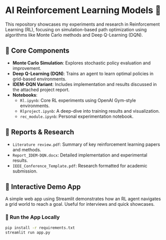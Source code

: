 # AI Reinforcement Learning Models 🚀

This repository showcases my experiments and research in Reinforcement Learning (RL), focusing on simulation-based path optimization using algorithms like Monte Carlo methods and Deep Q-Learning (DQN).

## 🧠 Core Components

- **Monte Carlo Simulation**: Explores stochastic policy evaluation and improvement.
- **Deep Q-Learning (DQN)**: Trains an agent to learn optimal policies in grid-based environments.
- **IDEM-DQN Variant**: Includes implementation and results discussed in the attached project report.
- **Notebooks**:
  - `Rl.ipynb`: Core RL experiments using OpenAI Gym-style environments.
  - `Rlproject.ipynb`: A deep-dive into training results and visualization.
  - `rec_module.ipynb`: Personal experimentation notebook.

## 📄 Reports & Research

- `Literature review.pdf`: Summary of key reinforcement learning papers and methods.
- `Report_IDEM-DQN.docx`: Detailed implementation and experimental results.
- `IEEE_Conference_Template.pdf`: Research formatted for academic submission.

## 🧪 Interactive Demo App

A simple web app using Streamlit demonstrates how an RL agent navigates a grid world to reach a goal. Useful for interviews and quick showcases.

### 🔧 Run the App Locally

```bash
pip install -r requirements.txt
streamlit run app.py
